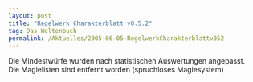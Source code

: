 ```yaml
---
layout: post
title: "Regelwerk Charakterblatt v0.5.2"
tag: Das Weltenbuch
permalink: /Aktuelles/2005-06-05-RegelwerkCharakterblattv052
---
```


<p>Die Mindestwürfe wurden nach statistischen Auswertungen angepasst.<br/>
Die Magielisten sind entfernt worden (spruchloses Magiesystem)</p>

